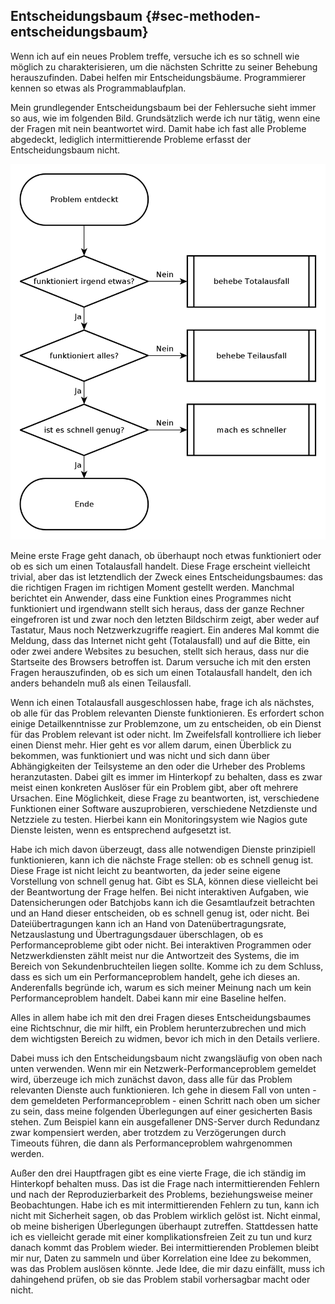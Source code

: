 
## Entscheidungsbaum {#sec-methoden-entscheidungsbaum}

Wenn ich auf ein neues Problem treffe, versuche ich es so schnell wie
möglich zu charakterisieren, um die nächsten Schritte zu seiner Behebung
herauszufinden.
Dabei helfen mir Entscheidungsbäume.
Programmierer kennen so etwas als Programmablaufplan.

Mein grundlegender Entscheidungsbaum bei der Fehlersuche sieht immer so aus,
wie im folgenden Bild.
Grundsätzlich werde ich nur tätig, wenn eine der Fragen mit nein beantwortet
wird.
Damit habe ich fast alle Probleme abgedeckt, lediglich intermittierende
Probleme erfasst der Entscheidungsbaum nicht.

![Allgemeiner Entscheidungsbaum](images/eb-allgemein-3-yed.png)

Meine erste Frage geht danach, ob überhaupt noch etwas funktioniert oder ob
es sich um einen Totalausfall handelt.
Diese Frage erscheint vielleicht trivial, aber das ist letztendlich der
Zweck eines Entscheidungsbaumes: das die richtigen Fragen im richtigen Moment
gestellt werden.
Manchmal berichtet ein Anwender, dass eine Funktion eines Programmes nicht
funktioniert und irgendwann stellt sich heraus, dass der ganze Rechner
eingefroren ist und zwar noch den letzten Bildschirm zeigt, aber weder auf
Tastatur, Maus noch Netzwerkzugriffe reagiert.
Ein anderes Mal kommt die Meldung, dass das Internet nicht geht (Totalausfall)
und auf die Bitte, ein oder zwei andere Websites zu besuchen,
stellt sich heraus, dass nur die Startseite des Browsers betroffen ist.
Darum versuche ich mit den ersten Fragen herauszufinden, ob es sich um einen
Totalausfall handelt, den ich anders behandeln muß als einen Teilausfall.

Wenn ich einen Totalausfall ausgeschlossen habe, frage ich als nächstes, ob
alle für das Problem relevanten Dienste funktionieren.
Es erfordert schon einige Detailkenntnisse zur Problemzone, um zu entscheiden,
ob ein Dienst für das Problem relevant ist oder nicht.
Im Zweifelsfall kontrolliere ich lieber einen Dienst mehr.
Hier geht es vor allem darum, einen Überblick zu bekommen, was funktioniert und
was nicht und sich dann über Abhängigkeiten der Teilsysteme an den oder die
Urheber des Problems heranzutasten.
Dabei gilt es immer im Hinterkopf zu behalten, dass es zwar meist einen
konkreten Auslöser für ein Problem gibt, aber oft mehrere Ursachen.
Eine Möglichkeit, diese Frage zu beantworten, ist, verschiedene Funktionen einer
Software auszuprobieren, verschiedene Netzdienste und Netzziele zu testen.
Hierbei kann ein Monitoringsystem wie Nagios gute Dienste leisten, wenn es
entsprechend aufgesetzt ist.

Habe ich mich davon überzeugt, dass alle notwendigen Dienste prinzipiell
funktionieren, kann ich die nächste Frage stellen: ob es schnell genug ist.
Diese Frage ist nicht leicht zu beantworten, da jeder seine eigene
Vorstellung von schnell genug hat.
Gibt es SLA, können diese vielleicht bei der Beantwortung der Frage helfen.
Bei nicht interaktiven Aufgaben, wie Datensicherungen oder Batchjobs kann ich
die Gesamtlaufzeit betrachten und an Hand dieser entscheiden, ob es schnell
genug ist, oder nicht.
Bei Dateiübertragungen kann ich an Hand von Datenübertragungsrate, Netzauslastung und
Übertragungsdauer überschlagen, ob es Performanceprobleme gibt oder nicht.
Bei interaktiven Programmen oder Netzwerkdiensten zählt meist nur die
Antwortzeit des Systems, die im Bereich von Sekundenbruchteilen liegen sollte.
Komme ich zu dem Schluss, dass es sich um ein Performanceproblem handelt,
gehe ich dieses an.
Anderenfalls begründe ich, warum es sich meiner Meinung nach um kein
Performanceproblem handelt.
Dabei kann mir eine Baseline helfen.

Alles in allem habe ich mit den drei Fragen dieses Entscheidungsbaumes eine
Richtschnur, die mir hilft, ein Problem herunterzubrechen und mich dem
wichtigsten Bereich zu widmen, bevor ich mich in den Details verliere.

Dabei muss ich den Entscheidungsbaum nicht zwangsläufig von oben nach unten
verwenden.
Wenn mir ein Netzwerk-Performanceproblem gemeldet wird, überzeuge ich mich
zunächst davon, dass alle für das Problem relevanten Dienste auch funktionieren.
Ich gehe in diesem Fall von unten - dem gemeldeten Performanceproblem -
einen Schritt nach oben um sicher zu sein, dass meine folgenden Überlegungen
auf einer gesicherten Basis stehen. Zum Beispiel kann ein ausgefallener
DNS-Server durch Redundanz zwar kompensiert werden, aber trotzdem zu
Verzögerungen durch Timeouts führen, die dann als Performanceproblem
wahrgenommen werden.

Außer den drei Hauptfragen gibt es eine vierte Frage, die ich ständig
im Hinterkopf behalten muss.
Das ist die Frage nach intermittierenden Fehlern und nach der
Reproduzierbarkeit des Problems, beziehungsweise meiner Beobachtungen.
Habe ich es mit intermittierenden Fehlern zu tun, kann ich nicht mit
Sicherheit sagen, ob das Problem wirklich gelöst ist.
Nicht einmal, ob meine bisherigen Überlegungen überhaupt zutreffen.
Stattdessen hatte ich es vielleicht gerade mit einer komplikationsfreien
Zeit zu tun und kurz danach kommt das Problem wieder.
Bei intermittierenden Problemen bleibt mir nur, Daten zu sammeln und über
Korrelation eine Idee zu bekommen, was das Problem auslösen könnte.
Jede Idee, die mir dazu einfällt, muss ich dahingehend prüfen, ob sie
das Problem stabil vorhersagbar macht oder nicht.

